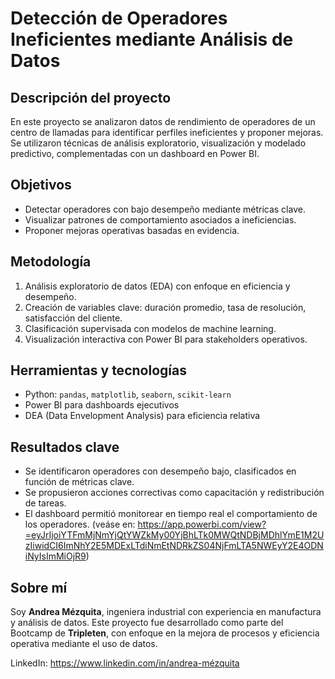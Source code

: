 # Detección de Operadores Ineficientes mediante Análisis de Datos

## Descripción del proyecto

En este proyecto se analizaron datos de rendimiento de operadores de un centro de llamadas para identificar perfiles ineficientes y proponer mejoras. Se utilizaron técnicas de análisis exploratorio, visualización y modelado predictivo, complementadas con un dashboard en Power BI.

## Objetivos

- Detectar operadores con bajo desempeño mediante métricas clave.
- Visualizar patrones de comportamiento asociados a ineficiencias.
- Proponer mejoras operativas basadas en evidencia.

## Metodología

1. Análisis exploratorio de datos (EDA) con enfoque en eficiencia y desempeño.
2. Creación de variables clave: duración promedio, tasa de resolución, satisfacción del cliente.
3. Clasificación supervisada con modelos de machine learning.
4. Visualización interactiva con Power BI para stakeholders operativos.

## Herramientas y tecnologías

- Python: `pandas`, `matplotlib`, `seaborn`, `scikit-learn`
- Power BI para dashboards ejecutivos
- DEA (Data Envelopment Analysis) para eficiencia relativa

## Resultados clave

- Se identificaron operadores con desempeño bajo, clasificados en función de métricas clave.
- Se propusieron acciones correctivas como capacitación y redistribución de tareas.
- El dashboard permitió monitorear en tiempo real el comportamiento de los operadores.
  (veáse en: https://app.powerbi.com/view?=eyJrIjoiYTFmMjNmYjQtYWZkMy00YjBhLTk0MWQtNDBjMDhlYmE1M2UzIiwidCI6ImNhY2E5MDExLTdiNmEtNDRkZS04NjFmLTA5NWEyY2E4ODNiNyIsImMiOjR9)

## Sobre mí

Soy **Andrea Mézquita**, ingeniera industrial con experiencia en manufactura y análisis de datos. Este proyecto fue desarrollado como parte del Bootcamp de **Tripleten**, con enfoque en la mejora de procesos y eficiencia operativa mediante el uso de datos.

LinkedIn: https://www.linkedin.com/in/andrea-mézquita

